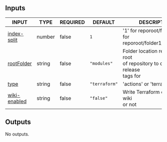 ## Inputs

<!-- AUTO-DOC-INPUT:START - Do not remove or modify this section -->

|                                INPUT                                 |  TYPE  | REQUIRED |    DEFAULT    |                                    DESCRIPTION                                     |
|----------------------------------------------------------------------|--------|----------|---------------|------------------------------------------------------------------------------------|
|  <a name="input_index-split"></a>[index-split](#input_index-split)   | number |  false   |      `1`      |         '1' for reporoot/folder1, '2' for <br>reporoot/folder1/subfolder1          |
|    <a name="input_rootFolder"></a>[rootFolder](#input_rootFolder)    | string |  false   |  `"modules"`  | Folder location relative to root <br>of repository to create release <br>tags for  |
|             <a name="input_type"></a>[type](#input_type)             | string |  false   | `"terraform"` |                              'actions' or 'terraform'                              |
| <a name="input_wiki-enabled"></a>[wiki-enabled](#input_wiki-enabled) | string |  false   |   `"false"`   |                      Write Terraform docs to wiki <br>or not                       |

<!-- AUTO-DOC-INPUT:END -->


## Outputs

<!-- AUTO-DOC-OUTPUT:START - Do not remove or modify this section -->
No outputs.
<!-- AUTO-DOC-OUTPUT:END -->